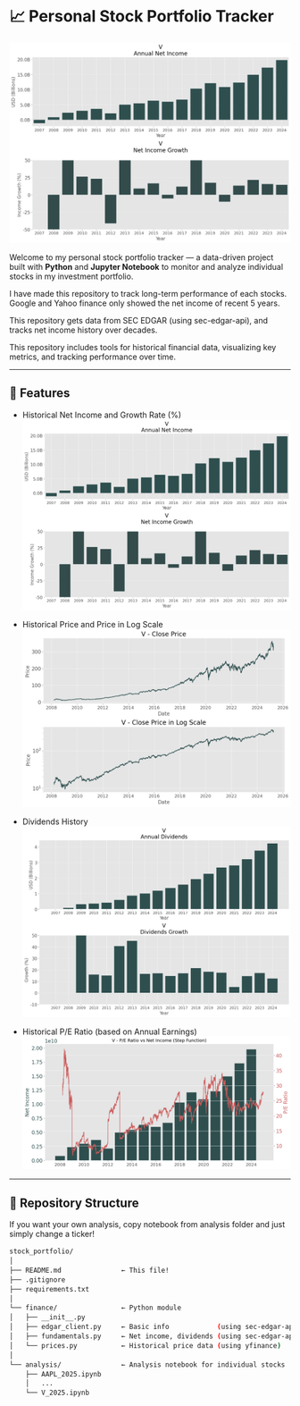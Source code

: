 # 📈 Personal Stock Portfolio Tracker

![alt text](images/image.png)

Welcome to my personal stock portfolio tracker — a data-driven project built with **Python** and **Jupyter Notebook** to monitor and analyze individual stocks in my investment portfolio. 

I have made this repository to track long-term performance of each stocks. Google and Yahoo finance only showed the net income of recent 5 years.

This repository gets data from SEC EDGAR (using sec-edgar-api), and tracks net income history over decades. 

This repository includes tools for historical financial data, visualizing key metrics, and tracking performance over time.

---

## 🔧 Features

- Historical Net Income and Growth Rate (%)
![alt text](images/image.png)

- Historical Price and Price in Log Scale
![alt text](images/image-1.png)

- Dividends History
![alt text](images/image-2.png)

- Historical P/E Ratio (based on Annual Earnings)
![alt text](images/image-3.png)

---

## 📂 Repository Structure

If you want your own analysis, copy notebook from analysis folder and just simply change a ticker!

```bash
stock_portfolio/
│
├── README.md               ← This file!
├── .gitignore              
├── requirements.txt        
│
└── finance/                ← Python module
│   ├── __init__.py                      
│   ├── edgar_client.py     ← Basic info            (using sec-edgar-api)
│   ├── fundamentals.py     ← Net income, dividends (using sec-edgar-api)
│   └── prices.py           ← Historical price data (using yfinance)
│
└── analysis/               ← Analysis notebook for individual stocks
    ├── AAPL_2025.ipynb     
    │   ...
    └── V_2025.ipynb
```